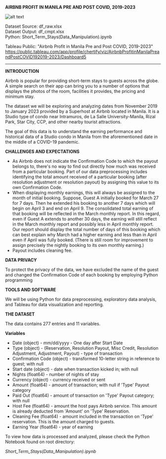 **AIRBNB PROFIT IN MANILA PRE AND POST COVID, 2019-2023**

![alt text](https://github.com/chertify/airbnb-manila-booking-analysis/tree/main/images/airbnb-cover.png?raw=true)

Dataset Source: df_raw.xlsx<br/>
Dataset Output: df_cmpt.xlsx<br/>
Python: Short_Term_Stays(Data_Manipulation).ipynb

Tableau Public:
"Airbnb Profit in Manila Pre and Post COVID, 2019-2023"
https://public.tableau.com/app/profile/chertify/viz/AirbnbProfitinManilaPreandPostCOVID192019-2023/Dashboard5

---

**INTRODUCTION**

Airbnb is popular for providing short-term stays to guests across the globe. A simple search on their app can bring you to a number of options that displays the photos of the room, facilities it provides, the pricing and minimum stay.

The dataset we will be exploring and analyzing dates from November 2019 to January 2023 provided by a Superhost at Airbnb located in Manila. It is a Studio type of condo near Intramuros, de La Salle University-Manila, Rizal Park, Star City, CCP, and other nearby tourist attractions.

The goal of this data is to understand the earning performance and historical data of a Studio condo in Manila from the aforementioned date in the middle of a COVID-19 pandemic.

**CHALLENGES AND EXPECTATIONS**

- As Airbnb does not indicate the Confirmation Code to which the payout belongs to, there's no way to find out directly how much was received from a particular booking. Part of our data preprocessing includes identifying the total amount received of a particular booking (after resolution adjustment or resolution payout) by assigning this value to its own Confirmation Code.
- When displaying monthly earnings, this will always be assigned to the month of initial booking. Suppose, Guest A initially booked for March 27 for 7 days. Then he extended his booking to another 7 days which will begin on April 3 and end on April 9. The consolidated total earning of that booking will be reflected in the March monthly report. In this regard, even if Guest A extends to another 30 days, the earning will still reflect in the March monthly report and possibly less in April monthly report. Our report should display the total number of days of this booking which can best explain why March had a higher earning and less than in April even if April was fully booked. (There is still room for improvement to assign precisely the nightly booking to its own monthly earning.)
- Payout includes cleaning fee.

**DATA PRIVACY**

To protect the privacy of the data, we have excluded the name of the guest and changed the Confirmation Code of each booking by employing Python programming

**TOOLS AND SOFTWARE**

We will be using Python for data preprocessing, exploratory data analysis, and Tableau for data visualization and reporting.

**THE DATASET**

The data contains 277 entries and 11 variables.

**Variables**

- Date (object) - mm/dd/yyyy - One day after Start Date
- Type (object) - (Reservation, Resolution Payout, Misc Credit, Resolution Adjustment, Adjustment, Payout) - type of transaction
- Confirmation Code (object) - transformed 10-letter string in reference to guest; with null
- Start date (object) - date when transaction kicked in; with null
- Nights (float64) - number of nights of stay
- Currency (object) - currency received or sent
- Amount (float64) - amount of transaction; with null if 'Type' Payout category
- Paid Out (float64) - amount of transaction on 'Type' Payout category; with null
- Host Fee (float64) - amount the host pays Airbnb service. This amount is already deducted from 'Amount' on 'Type' Reservation.
- Cleaning Fee (float64) - amount included in the transaction on 'Type' reservation. This is the amount charged to guests.
- Earning Year (float64) - year of earning

To view how data is processed and analyzed, please check the Python Notebook found on root directory:

_Short_Term_Stays(Data_Manipulation).ipynb_

